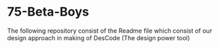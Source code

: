 # 75-Beta-Boys
The following repository consist of the Readme file which consist of our design approach in making of DesCode (The design power tool)
